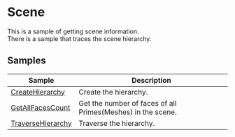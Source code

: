# Scene

This is a sample of getting scene information.     
There is a sample that traces the scene hierarchy.     


## Samples

|Sample|Description|     
|---|---|     
|[CreateHierarchy](./CreateHierarchy/readme.md)|Create the hierarchy.|    
|[GetAllFacesCount](./GetAllFacesCount/readme.md)|Get the number of faces of all Primes(Meshes) in the scene.|    
|[TraverseHierarchy](./TraverseHierarchy/readme.md)|Traverse the hierarchy.|    

